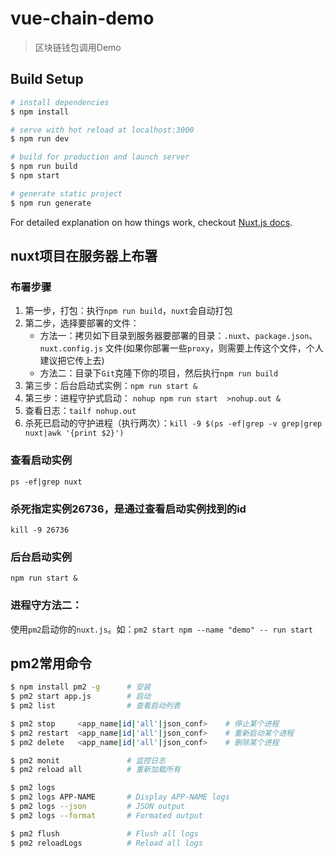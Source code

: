 # vue-chain-demo

> 区块链钱包调用Demo

## Build Setup

``` bash
# install dependencies
$ npm install

# serve with hot reload at localhost:3000
$ npm run dev

# build for production and launch server
$ npm run build
$ npm start

# generate static project
$ npm run generate
```

For detailed explanation on how things work, checkout [Nuxt.js docs](https://nuxtjs.org).


## nuxt项目在服务器上布署

### 布署步骤

1. 第一步，打包：执行`npm run build`，`nuxt`会自动打包
2. 第二步，选择要部署的文件：
	* 方法一：拷贝如下目录到服务器要部署的目录：`.nuxt`、`package.json`、`nuxt.config.js` 文件(如果你部署一些`proxy`，则需要上传这个文件，个人建议把它传上去)
	* 方法二：目录下`Git`克隆下你的项目，然后执行`npm run build`
3. 第三步：后台启动式实例：`npm run start &`
4. 第三步：进程守护式启动： `nohup npm run start  >nohup.out &`
5. 查看日志：`tailf nohup.out`
6. 杀死已启动的守护进程（执行两次）：`kill -9 $(ps -ef|grep -v grep|grep nuxt|awk '{print $2}')`

### 查看启动实例

`ps -ef|grep nuxt`

### 杀死指定实例26736，是通过查看启动实例找到的id

`kill -9 26736`

### 后台启动实例

`npm run start &`

### 进程守方法二：

使用`pm2`启动你的`nuxt.js`。如：`pm2 start npm --name "demo" -- run start`

## pm2常用命令

``` bash
$ npm install pm2 -g      # 安装
$ pm2 start app.js        # 启动
$ pm2 list                # 查看启动列表

$ pm2 stop     <app_name|id|'all'|json_conf>    # 停止某个进程
$ pm2 restart  <app_name|id|'all'|json_conf>    # 重新启动某个进程
$ pm2 delete   <app_name|id|'all'|json_conf>    # 删除某个进程

$ pm2 monit               # 监控日志
$ pm2 reload all          # 重新加载所有

$ pm2 logs
$ pm2 logs APP-NAME       # Display APP-NAME logs 
$ pm2 logs --json         # JSON output 
$ pm2 logs --format       # Formated output 

$ pm2 flush               # Flush all logs 
$ pm2 reloadLogs          # Reload all logs 
```
